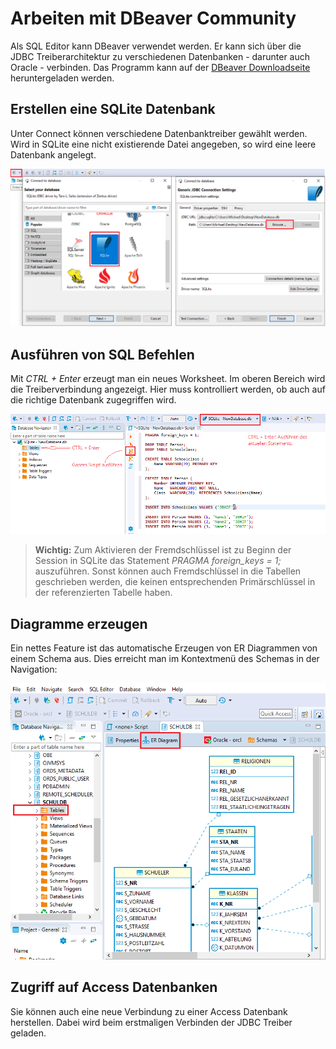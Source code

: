# Arbeiten mit DBeaver Community

Als SQL Editor kann DBeaver verwendet werden. Er kann sich über die JDBC Treiberarchitektur
zu verschiedenen Datenbanken - darunter auch Oracle - verbinden. Das Programm kann auf der 
[DBeaver Downloadseite](https://dbeaver.io/download/)
heruntergeladen werden.

## Erstellen eine SQLite Datenbank

Unter Connect können verschiedene Datenbanktreiber gewählt werden. Wird in SQLite eine nicht existierende
Datei angegeben, so wird eine leere Datenbank angelegt.

![](images/dbeaver01.png)

## Ausführen von SQL Befehlen

Mit *CTRL + Enter* erzeugt man ein neues Worksheet. Im oberen Bereich wird die Treiberverbindung
angezeigt. Hier muss kontrolliert werden, ob auch auf die richtige Datenbank zugegriffen wird.

![](images/dbeaver02.png)

> **Wichtig:** Zum Aktivieren der Fremdschlüssel ist zu Beginn der Session in SQLite das Statement
> *PRAGMA foreign_keys = 1;* auszuführen. Sonst können auch Fremdschlüssel in die Tabellen
> geschrieben werden, die keinen entsprechenden Primärschlüssel in der referenzierten Tabelle haben.

## Diagramme erzeugen

Ein nettes Feature ist das automatische Erzeugen von ER Diagrammen von einem Schema aus. Dies erreicht
man im Kontextmenü des Schemas in der Navigation:

![](images/dbeaver03.png)

## Zugriff auf Access Datenbanken
Sie können auch eine neue Verbindung zu einer Access Datenbank herstellen. Dabei wird beim erstmaligen
Verbinden der JDBC Treiber geladen.


